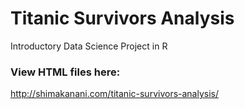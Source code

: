 # Titanic Survivors Analysis
Introductory Data Science Project in R


### View HTML files here:
http://shimakanani.com/titanic-survivors-analysis/

